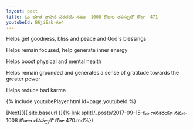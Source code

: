 ```yaml
---
layout: post
title: ఓం భూత వాహన సరతయే నమః- 1008 రోజుల తపస్సులో రోజు  471
youtubeId: B6jiEab-Ae4
---
```

 
 
Helps get goodness, bliss and peace and God's blessings
 
Helps remain focused, help generate inner energy 
 
Helps boost physical and mental health 
 
Helps remain grounded and generates a sense of gratitude towards the greater power 
 
Helps reduce bad karma
 
 
 
 


{% include youtubePlayer.html id=page.youtubeId %}
 
[Next]({{ site.baseurl }}{% link  split1/_posts/2017-09-15-ఓం గానకరయా నమః- 1008 రోజుల తపస్సులో రోజు  470.md%})
 

